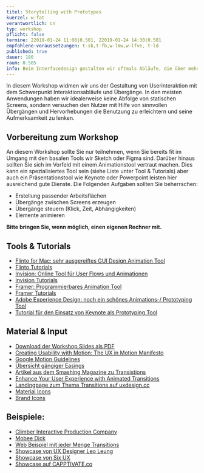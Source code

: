```yaml
---
titel: Storytelling with Prototypes
kuerzel: w-fat
verantwortlich: cn
typ: workshop
pflicht: false
termine: 22019-01-24 11:00|0.501, 22019-01-24 14:30|0.501
empfohlene-voraussetzungen: t-sb,t-fb,w-lmw,w-lfve, t-ld
published: true
dauer: 180
raum: 0.505
info: Beim Interfacedesign gestalten wir oftmals Abläufe, die über mehrere Screens gehen. Was gibt es hier zu beachten?
---
```


In diesem Workshop widmen wir uns der Gestaltung von Userinteraktion mit dem Schwerpunkt Interaktionsabläufe und Übergänge. In den meisten Anwendungen haben wir idealerweise keine Abfolge von statischen Screens, sondern versuchen den Nutzer mit Hilfe von sinnvollen Übergängen und Hervorhebungen die Benutzung zu erleichtern und seine Aufmerksamkeit zu lenken.

## Vorbereitung zum Workshop

An diesem Workshop sollte Sie nur teilnehmen, wenn Sie bereits fit im Umgang mit den basalen Tools wir Sketch oder Figma sind. Darüber hinaus sollten Sie sich im Vorfeld mit einem Animationstool vertraut machen. Dies kann ein spezialisiertes Tool sein (siehe Liste unter Tool & Tutorials) aber auch ein Präsentationstool wie Keynote oder Powerpoint leisten hier ausreichend gute Dienste. Die Folgenden Aufgaben sollten Sie beherrschen:
- Erstellung passender Arbeitsflächen
- Übergänge zwischen Screens erzeugen
- Übergänge steuern (Klick, Zeit, Abhängigkeiten)
- Elemente animieren

**Bitte bringen Sie, wenn möglich, einen eigenen Rechner mit.**


## Tools & Tutorials
- [Flinto for Mac: sehr ausgereiftes GUI Design Animation Tool](https://www.flinto.com)
- [Flinto Tutorials](https://www.flinto.com/tutorial_videos)
- [Invision: Online Tool für User Flows und Animationen](https://www.invisionapp.com/)
- [Invision Tutorials](https://support.invisionapp.com/hc/en-us/categories/115000098263)
- [Framer: Programmierbares Animation Tool](https://framer.com/)
- [Framer Tutorials](https://framer.com/getstarted/guide/)
- [Adobe Experience Design: noch ein schönes Animations-/ Prototyping Tool](http://www.adobe.com/de/products/experience-design.html)
- [Tutorial für den Einsatz von Keynote als Prototyping Tool](https://www.smashingmagazine.com/2015/08/animating-in-keynote/)

## Material & Input
- [Download der Workshop Slides als PDF](../../download/workshop-flow-and-transition/workshop-flow-and-transition.pdf)
- [Creating Usability with Motion: The UX in Motion Manifesto](https://medium.com/ux-in-motion/creating-usability-with-motion-the-ux-in-motion-manifesto-a87a4584ddc)
- [Google Motion Guidelines](https://material.io/guidelines/motion/material-motion.html)
- [Übersicht gängiger Easings](http://easings.net/de)
- [Artikel aus dem Smashing Magazine zu Transistions](https://www.smashingmagazine.com/2013/10/smart-transitions-in-user-experience-design/)
- [Enhance Your User Experience with Animated Transitions](https://medium.com/yummygum-journal/enhance-your-user-experience-with-animated-transitions-a30267ca376c)
- [Landingpage zum Thema Transitions auf uxdesign.cc](https://uxdesign.cc/ui-inspiration-b019453058d7)
- [Material Icons](https://material.io/icons/)
- [Brand Icons](https://www.smashingmagazine.com/2013/03/free-brand-icons-color-style-guides-icons/#download-the-set-for-free)

## Beispiele:
- [Climber Interactive Production Company](http://www.climber.io/)
- [Mobee Dick](http://mobeedick.com/)
- [Web Beispiel mit jeder Menge Transitions](http://appewa.com/)
- [Showcase von UX Designer Leo Leung](http://abduzeedo.com/ui-transitions-leo-leung)
- [Showcase von Six UX](http://sixux.com/)
- [Showcase auf CAPPTIVATE.co](http://capptivate.co)
